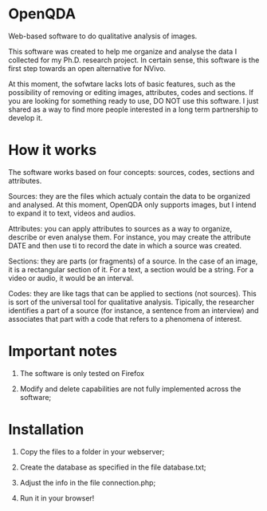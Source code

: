 # OpenQDA

Web-based software to do qualitative analysis of images.

This software was created to help me organize and analyse the data I collected for my Ph.D. research project. In certain sense, this software is the first step towards an open alternative for NVivo.

At this moment, the sofwtare lacks lots of basic features, such as the possibility of removing or editing images, attributes, codes and sections. If you are looking for something ready to use, DO NOT use this software. I just shared as a way to find more people interested in a long term partnership to develop it.

# How it works

The software works based on four concepts: sources, codes, sections and attributes.

Sources: they are the files which actualy contain the data to be organized and analysed. At this moment, OpenQDA only supports images, but I intend to expand it to text, videos and audios.

Attributes: you can apply attributes to sources as a way to organize, describe or even analyse them. For instance, you may create the attribute DATE and then use ti to record the date in which a source was created.

Sections: they are parts (or fragments) of a source. In the case of an image, it is a rectangular section of it. For a text, a section would be a string. For a video or audio, it would be an interval.

Codes: they are like tags that can be applied to sections (not sources). This is sort of the universal tool for qualitative analysis. Tipically, the researcher identifies a part of a source (for instance, a sentence from an interview) and associates that part with a code that refers to a phenomena of interest.

# Important notes

1) The software is only tested on Firefox

2) Modify and delete capabilities are not fully implemented across the software;

# Installation

1) Copy the files to a folder in your webserver;

2) Create the database as specified in the file database.txt;

3) Adjust the info in the file connection.php;

4) Run it in your browser!
